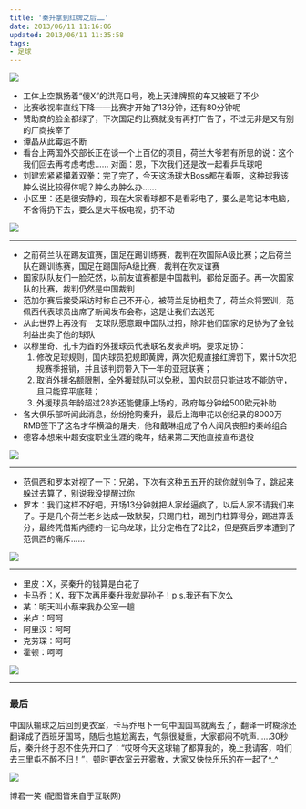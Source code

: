```yaml
---
title: '秦升拿到红牌之后……'
date: 2013/06/11 11:16:06
updated: 2013/06/11 11:35:58
tags:
- 足球
---
```


![](/uploads/2013/06/3893919286.jpg)

* 工体上空飘扬着“傻X”的洪亮口号，晚上天津牌照的车又被砸了不少
* 比赛收视率直线下降——比赛才开始了13分钟，还有80分钟呢
* 赞助商的脸全都绿了，下次国足的比赛就没有再打广告了，不过无非是又有别的厂商挨宰了
* 谭晶从此霉运不断
* 看台上两国外交部长正在谈一个上百亿的项目，荷兰大爷若有所思的说：这个我们回去再考虑考虑…… 对面：恩，下次我们还是改一起看乒乓球吧
* 刘建宏紧紧攥着双拳：完了完了，今天这场球大Boss都在看啊，这种球我该肿么说比较得体呢？肿么办肿么办……
* 小区里：还是很安静的，现在大家看球都不是看彩电了，要么是笔记本电脑，不舍得扔下去，要么是大平板电视，扔不动

<!--more-->

![](/uploads/2013/06/705297956.jpg)

----

* 之前荷兰队在踢友谊赛，国足在踢训练赛，裁判在吹国际A级比赛；之后荷兰队在踢训练赛，国足在踢国际A级比赛，裁判在吹友谊赛
* 国家队队友们一脸茫然，以前友谊赛都是中国裁判，都给足面子。再一次国家队的比赛，裁判仍然是中国裁判
* 范加尔赛后接受采访时称自己不开心，被荷兰足协粗卖了，荷兰众将罢训，范佩西代表球员出席了新闻发布会称，这是让我们去送死
* 从此世界上再没有一支球队愿意跟中国队过招，除非他们国家的足协为了金钱利益出卖了他的球队
* 以穆里奇、孔卡为首的外援球员代表联名发表声明，要求足协：
    1. 修改足球规则，国内球员犯规即黄牌，两次犯规直接红牌罚下，累计5次犯规赛季报销，并且该判罚带入下一年的亚冠联赛；
    2. 取消外援名额限制，全外援球队可以免税，国内球员只能进攻不能防守，且只能穿平底鞋；
    3. 外援球员年龄超过28岁还能健康上场的，政府每分钟给500欧元补助
* 各大俱乐部听闻此消息，纷纷抢购秦升，最后上海申花以创纪录的8000万RMB签下了这名才华横溢的屠夫，他和戴琳组成了令人闻风丧胆的秦岭组合
* 德容本想来中超安度职业生涯的晚年，结果第二天他直接宣布退役

![](/uploads/2013/06/1411657687.jpg)

----

* 范佩西和罗本对视了一下：兄弟，下次有这种五五开的球你就别争了，跳起来躲过去算了，别说我没提醒过你
* 罗本：我们这样不好吧，开场13分钟就把人家给逼疯了，以后人家不请我们来了。于是几个荷兰老乡达成一致默契，只踢门柱，踢到门柱算得分，踢进算丢分，最终凭借斯内德的一记乌龙球，比分定格在了2比2，但是赛后罗本遭到了范佩西的痛斥……

![](/uploads/2013/06/3346630100.jpg)

----

* 里皮：X，买秦升的钱算是白花了
* 卡马乔：X，我下次再用秦升我就是孙子！p.s.我还有下次么
* 某：明天叫小蔡来我办公室一趟
* 米卢：呵呵
* 阿里汉：呵呵
* 克劳琛：呵呵
* 霍顿：呵呵

![](/uploads/2013/06/3138749147.jpg)

----

### 最后

中国队输球之后回到更衣室，卡马乔甩下一句中国国骂就离去了，翻译一时糊涂还翻译成了西班牙国骂，随后也尴尬离去，气氛很凝重，大家都闷不吭声……30秒后，秦升终于忍不住先开口了：“哎呀今天这球输了都算我的，晚上我请客，咱们去三里屯不醉不归！”，顿时更衣室云开雾散，大家又快快乐乐的在一起了^_^

![](/uploads/2013/06/2130036830.jpg)

博君一笑 (配图皆来自于互联网)